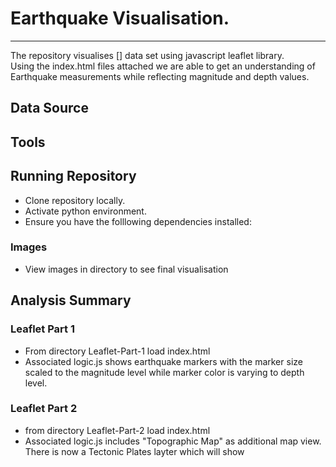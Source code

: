 # Earthquake Visualisation.
--------------
The repository visualises [] data set using javascript leaflet library.   
Using the index.html files attached we are able to get an understanding of Earthquake measurements while reflecting magnitude and depth values.

## Data Source

## Tools 
  
    
## Running Repository 
- Clone repository locally.
- Activate python environment.
- Ensure you have the folllowing dependencies installed:

    
### Images
- View images in directory to see final visualisation

## Analysis Summary
### Leaflet Part 1
- From directory Leaflet-Part-1 load index.html
- Associated logic.js shows earthquake markers with the marker size scaled to the magnitude level while marker color is varying to depth level.  

    
### Leaflet Part 2
- from directory Leaflet-Part-2 load index.html
- Associated logic.js includes "Topographic Map" as additional map view.  
    There is now a Tectonic Plates layter which will show 
